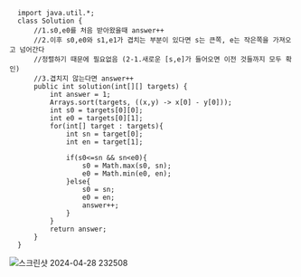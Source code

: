       import java.util.*;
      class Solution {
          //1.s0,e0를 처음 받아왔을때 answer++
          //2.이후 s0,e0와 s1,e1가 겹치는 부분이 있다면 s는 큰쪽, e는 작은쪽을 가져오고 넘어간다
          //정렬하기 때문에 필요없음 (2-1.새로운 [s,e]가 들어오면 이전 것들까지 모두 확인)
          //3.겹치지 않는다면 answer++
          public int solution(int[][] targets) {
              int answer = 1;
              Arrays.sort(targets, ((x,y) -> x[0] - y[0]));
              int s0 = targets[0][0];
              int e0 = targets[0][1];
              for(int[] target : targets){
                  int sn = target[0];
                  int en = target[1];
                  
                  if(s0<=sn && sn<e0){
                      s0 = Math.max(s0, sn);
                      e0 = Math.min(e0, en);
                  }else{
                      s0 = sn;
                      e0 = en;
                      answer++;
                  }
              }
              return answer;
          }
      }
![스크린샷 2024-04-28 232508](https://github.com/Ajaewoo/codingTest/assets/95599247/26c0b09e-8195-4b1b-aedf-3c6a8010262d)

      
